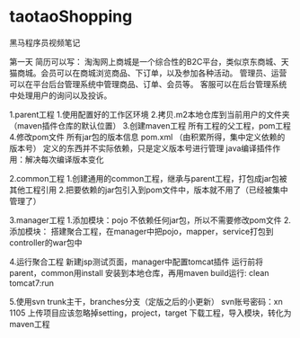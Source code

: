 # taotaoShopping
黑马程序员视频笔记

第一天
简历可以写：
淘淘网上商城是一个综合性的B2C平台，类似京东商城、天猫商城。会员可以在商城浏览商品、下订单，以及参加各种活动。
管理员、运营可以在平台后台管理系统中管理商品、订单、会员等。
客服可以在后台管理系统中处理用户的询问以及投诉。

1.parent工程
1.使用配置好的工作区环境
2.拷贝.m2本地仓库到当前用户的文件夹（maven插件仓库的默认位置）
3.创建maven工程  所有工程的父工程，pom工程
4.修改pom文件  所有jar包的版本信息   pom.xml  （由积累所得，集中定义依赖的版本号）
定义的东西并不实际依赖，只是定义版本号进行管理
java编译插件作用：解决每次编译版本变化

2.common工程
1.创建通用的common工程，继承与parent工程，打包成jar包被其他工程引用
2.把要依赖的jar包引入到pom文件中，版本就不用了（已经被集中管理了）

3.manager工程
1.添加模块：pojo   不依赖任何jar包，所以不需要修改pom文件
2.添加模块：
搭建聚合工程，在manager中把pojo，mapper，service打包到controller的war包中

4.运行聚合工程
新建jsp测试页面，manager中配置tomcat插件
运行前将parent，common用install 安装到本地仓库，再用maven build运行:   clean tomcat7:run

5.使用svn
trunk主干，branches分支（定版之后的小更新）
svn账号密码：xn     1105
上传项目应该忽略掉setting，project，target
下载工程，导入模块，转化为maven工程

